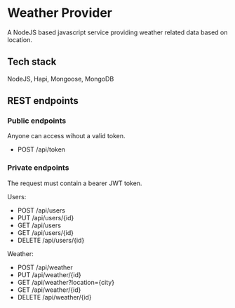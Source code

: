 # Weather Provider
A NodeJS based javascript service providing weather related data based on location.

## Tech stack
NodeJS, Hapi, Mongoose, MongoDB

## REST endpoints

### Public endpoints
Anyone can access wihout a valid token.

* POST /api/token

### Private endpoints
The request must contain a bearer JWT token.

Users:
* POST /api/users
* PUT /api/users/{id}
* GET /api/users
* GET /api/users/{id}
* DELETE /api/users/{id}

Weather:
* POST /api/weather
* PUT /api/weather/{id}
* GET /api/weather?location={city}
* GET /api/weather/{id}
* DELETE /api/weather/{id}
